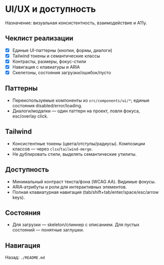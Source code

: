# UI/UX и доступность

Назначение: визуальная консистентность, взаимодействие и A11y.

## Чеклист реализации
- [x] Единые UI-паттерны (кнопки, формы, диалоги)
- [x] Tailwind токены и семантические классы
- [x] Контрасты, размеры, фокус-стили
- [x] Навигация с клавиатуры и ARIA
- [x] Скелетоны, состояния загрузки/ошибок/пусто

## Паттерны
- Переиспользуемые компоненты из `src/components/ui/*`; единые состояния disabled/error/loading.
- Диалоги/модалки — один паттерн на проект, ловля фокуса, esc/overlay click.

## Tailwind
- Консистентные токены (цвета/отступы/радиусы). Композиции классов — через `clsx`/`tailwind-merge`.
- Не дублировать стили, выделять семантические утилиты.

## Доступность
- Минимальный контраст текста/фона (WCAG AA). Видимые фокусы.
- ARIA‑атрибуты и роли для интерактивных элементов.
- Полная клавиатурная навигация (tab/shift+tab/enter/space/esc/arrow keys).

## Состояния
- Для загрузки — skeleton/спиннер с описанием. Для пустых состояний — понятные заглушки.

## Навигация
Назад: `./README.md`